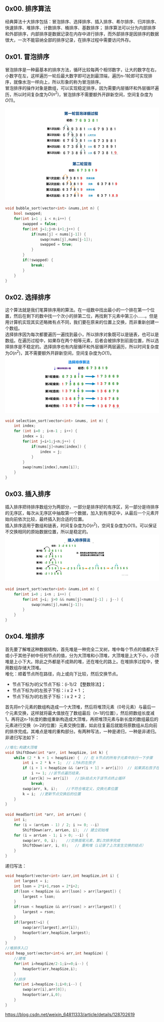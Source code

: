 ## 0x00. 排序算法
经典算法十大排序包括：冒泡排序、选择排序、插入排序、希尔排序、归并排序、快速排序、堆排序、计数排序、桶排序、基数排序；
排序算法可以分为内部排序和外部排序，内部排序是数据记录在内存中进行排序，而外部排序是因排序的数据很大，一次不能容纳全部的排序记录，在排序过程中需要访问外存。

## 0x01. 冒泡排序
冒泡排序是一种最基本的排序方法，循环比较每两个相邻数字，让大的数字在右，小数字在左，这样遍历一轮后最大数字即可达到最顶端，遍历n-1轮即可实现排序，就像水泡一样向上，所以形象的称为冒泡排序。  
冒泡排序的操作对象是数组，可以实现稳定排序，因为需要内层循环和外层循环遍历，所以时间复杂度为$O(n^2)$，冒泡排序不需要额外开辟新空间，空间复杂度为$O(1)$。  

   ![](./image/bubble_sort.png)

```C++
void bubble_sort(vector<int> &nums,int n) {
    bool swapped;
    for(int i=1 ; i < n;i++) {
        swapped = false;
        for(int j=1;j<n-i+1;j++) {
            if(nums[j] < nums[j-1]) {
                swap(nums[j],nums[j-1]);
                swapped = true;
            }
        }
        if(!swapped) {
            break;
        }
    }
}
```
## 0x02. 选择排序
这个算法就是我们笔算排序用的算法。在一组数中找出最小的一个排在第一个位置，然后在剩下的数中找一个次小的排第二位，再找剩下元素中第三小……。但是用计算机实现其实还略微有点不同，我们要在原来的位置上交换，而非重新创建一个数组。  
选择排序因为每次都要遍历一遍找到最小，所以排序对象既可以是链表，也可以是数组。在遍历过程中，如果存在两个相等元素，后者会被排序到前面位置，所以选择排序是不稳定的。选择排序也有内层循环和外层循环两层遍历，所以时间复杂度为$O(n^2)$，其不需要额外开辟新空间，空间复杂度为$O(1)$。
![](./image/selection_sort.png)
```C++
void selection_sort(vector<int> &nums, int n) {
    int index;
    for (int i=0 ; i<n-1 ; i++) {
        index = i;
        for(int j=i+1;j<n;j++) {
            if(nums[j]<nums[index]) {
                index = j;
            }
        }
        swap(nums[index],nums[i]);
    }
}
```
## 0x03. 插入排序
插入排序把待排序数组分为两部分，一部分是排序好的有序区，另一部分是待排序的无序区，每次从无序区中抽取第一个数据，加入到有序区中，从最后一个元素开始向前依次比较，最终插入到合适的位置。  
插入排序适用于数组和链表，时间复杂度为$O(n^2)$，空间复杂度为$O(1)$。可以保证不交换相同的原始数据位置，所以是稳定的。  
![](./image/insert_sort.png)
```C++
void insert_sort(vector<int> &nums,int n) {
    for(int i=0 ; i<n ; i++) {
        for(int j=i; j>0 && nums[j]<nums[j-1] ; j--) {
            swap(nums[j],nums[j-1]);
        }
    }
}
```
## 0x04. 堆排序
首先要了解堆这种数据结构，首先堆是一种完全二叉树，堆中每个节点的值都大于或小于其他子树中任何节点的值，分为大顶堆和小顶堆，大顶堆是上大下小，小顶堆是上小下大。除此之外都是不成熟的堆，还在堆化的路上。在堆排序过程中，使用数组存储大顶堆。  
堆化：顺着节点所在路径，向上或向下比较，然后交换节点。
- 节点下标为i的父节点下标：(i-1)/2 【整数除法】；
- 节点下标为i的左孩子下标：i x 2 + 1 ；
- 节点下标为i的右孩子下标：i x 2 + 2 ；  

首先将n个元素的数组构造成一个大顶堆，然后将堆顶元素（0号元素）与最后一个元素交换，这样就将最大值放在了数组最后（n-1的位置），然后把数组长度减1，再将这n-1长度的数组重新构造成大顶堆，再把堆顶元素与新长度的数组最后的元素进行交换（n-2的位置）元素交换位置，如此往复最后就能将原数组从后向前的排序完成。其难点是堆的重构部分。有两种写法，一种是递归，一种是非递归。非递归写法如下：
```C++
//堆化:构建大顶堆
void ShiftDown(int *arr, int heapSize, int k) {
    while (2 * k + 1 < heapSize) {  // 在 k节点的所有子元素中执行一下步骤
        int i = 2 * k + 1;  // i为k的左孩子
        if (i + 1 < heapSize && (arr[i + 1] > arr[i]))  // 如果其右孩子在需排序的长度范围内，且左孩子小于右孩子
            i += 1; //该节点遍历结束，
        if (arr[k] >= arr[i])   //当k结点大于该节点终止循环
            break;
        swap(arr, k, i);    //不符合堆定义，交换元素位置
        k = i;  //更新节点交换后的位置
    }
}
 
void HeadSort(int *arr, int arrLen) {
    int i;
    for (i = (arrLen - 1) / 2; i >= 0; --i)
        ShiftDown(arr, arrLen, i);  // 建立初始堆
    for (i = arrLen - 1; i > 0; --i) {
        swap(arr, 0, i);    //交换首尾元素，第i次排序完成
        ShiftDown(arr, i, 0);   // 重构堆（i记录了上次发生交换的结点）
    }
}
```
递归写法：
```C++
void heapSort(vector<int> &arr,int heapSize,int i) {
    int largest = i;
    int lson = 2*i+1,rson = 2*i+2;
    if(lson < heapSize && arr[lson] > arr[largest]) {
        largest = lson;
    }
    if(rson < heapSize && arr[rson] > arr[largest]) {
        largest = rson;
    }
    if(largest!=i) {
        swap(arr[largest],arr[i]);
        heapSort(arr,heapSize,largest);
    }
}
//堆排序入口
void heap_sort(vector<int>& arr,int heapSize) {
    //建堆
    for(int i=heapSize/2-1;i>=0;i--) {
        heapSort(arr,heapSize,i);
    }
    //排序
    for(int i=heapSize-1;i>0;i--) {
        swap(arr[i],arr[0]);
        heapSort(arr,i,0);
    }
}
```
https://blog.csdn.net/weixin_64811333/article/details/128702619